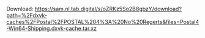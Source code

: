 Download: https://sam.nl.tab.digital/s/oZRKz5So2B8gbzY/download?path=%2Fdxvk-caches%2FPostal%2FPOSTAL%204%3A%20No%20Regerts&files=Postal4-Win64-Shipping.dxvk-cache.tar.xz
